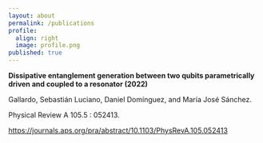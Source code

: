 ```yaml
---
layout: about
permalink: /publications
profile:
  align: right
  image: profile.png
published: true
---
```



**Dissipative entanglement generation between two qubits parametrically driven and coupled to a resonator (2022)**

Gallardo, Sebastián Luciano, Daniel Domínguez, and María José Sánchez.

Physical Review A 105.5 : 052413.

https://journals.aps.org/pra/abstract/10.1103/PhysRevA.105.052413
